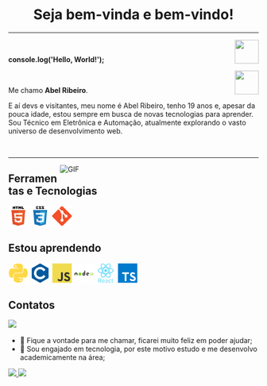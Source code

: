 <h1 align="center"> Seja bem-vinda e bem-vindo! </h1>
<hr />
<a href="https://github.com/strongreen" target="_blank">
  <img align="right" src="https://cdn.iconscout.com/icon/free/png-256/github-108-438008.png" width="48px" height="48px">
</a><br />
<p align="left" > 
  <b>console.log('Hello, World!');</b>
</p>
<a href="https://www.linkedin.com/in/abel-ribeiro150803/" target="_blank">
  <img align="right" src="https://i.ibb.co/Kx2GSrT/linkedin.png" width="48px" height="48px">
</a>
<br />
<p align="left" >
Me chamo <b> Abel Ribeiro</b>.
</p>
<p align="left" >
E aí devs e visitantes, meu nome é Abel Ribeiro, tenho 19 anos e, apesar da pouca idade, estou sempre em busca de novas tecnologias para aprender. <br />
Sou Técnico em Eletrônica e Automação, atualmente explorando o vasto universo de desenvolvimento web</b>. <br/>
</p>
<br>

<!---
abel-ribeiro/abel-ribeiro is a ✨ special ✨ repository because its `README.md` (this file) appears on your GitHub profile.
You can click the Preview link to take a look at your changes.
--->

<hr/>

<img align="right" alt="GIF" src="https://res.cloudinary.com/practicaldev/image/fetch/s--7JJaL1uP--/c_limit%2Cf_auto%2Cfl_progressive%2Cq_66%2Cw_880/https://media1.tenor.com/images/093b967de4114d379d5860ff0c335c2a/tenor.gif%3Fitemid%3D7506285" width="400px" />

## Ferramentas e Tecnologias

<p align="left">
<img src="https://raw.githubusercontent.com/devicons/devicon/master/icons/html5/html5-original-wordmark.svg" alt="html5" width="40" height="40"/> 
<img src="https://raw.githubusercontent.com/devicons/devicon/master/icons/css3/css3-original-wordmark.svg" alt="css3" width="40" height="40"/> 
<img src="https://raw.githubusercontent.com/devicons/devicon/master/icons/git/git-original.svg" alt="git" width="40" height="40"/> 
</p>

## Estou aprendendo

<p align="left">
<img src="https://raw.githubusercontent.com/devicons/devicon/master/icons/python/python-plain.svg" alt="Python" width="40" height="40" />
<img src="https://raw.githubusercontent.com/devicons/devicon/master/icons/c/c-plain.svg" alt="C" width="40" height="40" />
<img src="https://raw.githubusercontent.com/devicons/devicon/master/icons/javascript/javascript-original.svg" alt="javascript" width="40" height="40"/>
<img src="https://raw.githubusercontent.com/devicons/devicon/master/icons/nodejs/nodejs-original-wordmark.svg" alt="nodejs" width="40" height="40"/> 
<img src="https://raw.githubusercontent.com/devicons/devicon/master/icons/react/react-original-wordmark.svg" alt="react" width="40" height="40"/> 
<img src="https://raw.githubusercontent.com/devicons/devicon/master/icons/typescript/typescript-plain.svg" alt="typescript" width="40" height="40" />


## Contatos

<div>
<a href="https://www.linkedin.com/in/abel-ribeiro150803" target="_blank"><img src="https://img.shields.io/badge/-LinkedIn-%230077B5?style=for-the-badge&logo=linkedin&logoColor=white" target="_blank"></a>   
</div>

- 💬 Fique a vontade para me chamar, ficarei muito feliz em poder ajudar;
- 💼 Sou engajado em tecnologia, por este motivo estudo e me desenvolvo academicamente na área;

<div>
<a href="https://github.com/abel-ribeiro">
<img height="180em" src="https://github-readme-stats.vercel.app/api/top-langs/?username=abel-ribeiro&layout=compact&langs_count=7&theme=dracula"/>
<img height="180em" src="https://github-readme-stats.vercel.app/api?username=abel-ribeiro&show_icons=true&theme=dracula&include_all_commits=true&count_private=true"/>
</div>
